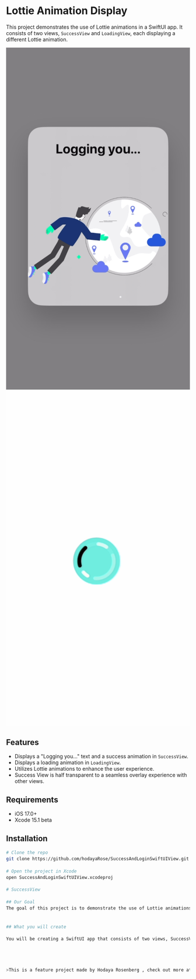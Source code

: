 
# Lottie Animation Display

This project demonstrates the use of Lottie animations in a SwiftUI app. It consists of two views, `SuccessView` and `LoadingView`, each displaying a different Lottie animation.

![SuccessView Preview](https://github.com/hodayaRose/SuccessAndLoginSwiftUIView/blob/7e7d726242f151a6dfd4a29860ddc792e386c647/LoadingviewImage.jpeg)
![LoadingView Preview](https://github.com/hodayaRose/SuccessAndLoginSwiftUIView/blob/7e7d726242f151a6dfd4a29860ddc792e386c647/LoadingImage.png)

## Features

- Displays a "Logging you..." text and a success animation in `SuccessView`.
- Displays a loading animation in `LoadingView`.
- Utilizes Lottie animations to enhance the user experience.
- Success View is half transparent to a seamless overlay experience with other views.

## Requirements

- iOS 17.0+
- Xcode 15.1 beta

## Installation

```bash
# Clone the repo
git clone https://github.com/hodayaRose/SuccessAndLoginSwiftUIView.git

# Open the project in Xcode
open SuccessAndLoginSwiftUIView.xcodeproj

# SuccessView

## Our Goal
The goal of this project is to demonstrate the use of Lottie animations in a SwiftUI app, showcasing how to enhance the user interface with smooth and engaging animations.


## What you will create

You will be creating a SwiftUI app that consists of two views, SuccessView and LoadingView. In SuccessView, a success animation is displayed along with a text message "Logging you...". In LoadingView, a loading animation is displayed. The project utilizes Lottie animations to bring a delightful user experience.




>This is a feature project made by Hodaya Rosenberg , check out more at my profile.



